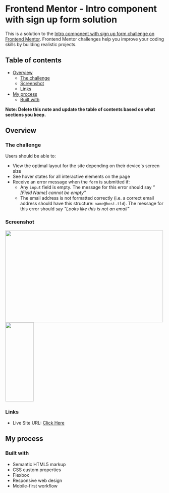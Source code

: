 # Frontend Mentor - Intro component with sign up form solution

This is a solution to the [Intro component with sign up form challenge on Frontend Mentor](https://www.frontendmentor.io/challenges/intro-component-with-signup-form-5cf91bd49edda32581d28fd1). Frontend Mentor challenges help you improve your coding skills by building realistic projects.

## Table of contents

- [Overview](#overview)
  - [The challenge](#the-challenge)
  - [Screenshot](#screenshot)
  - [Links](#links)
- [My process](#my-process)
  - [Built with](#built-with)

**Note: Delete this note and update the table of contents based on what sections you keep.**

## Overview

### The challenge

Users should be able to:

- View the optimal layout for the site depending on their device's screen size
- See hover states for all interactive elements on the page
- Receive an error message when the `form` is submitted if:
  - Any `input` field is empty. The message for this error should say _"[Field Name] cannot be empty"_
  - The email address is not formatted correctly (i.e. a correct email address should have this structure: `name@host.tld`). The message for this error should say _"Looks like this is not an email"_

### Screenshot

<div display='flex'>
  <img src ='https://i.ibb.co/w7jWBjt/screencapture-127-0-0-1-5500-index-html-2022-04-18-18-46-18.png' width="500" height="290">
  <img src='https://i.ibb.co/jGG1cxK/screencapture-127-0-0-1-5500-index-html-2022-04-18-18-46-43.png' width='90' height='250'>
</div>

### Links

- Live Site URL: [Click Here](https://ninjas-t.github.io/intro-component-with-signup-form-Sara/)

## My process

### Built with

- Semantic HTML5 markup
- CSS custom properties
- Flexbox
- Responsive web design
- Mobile-first workflow
